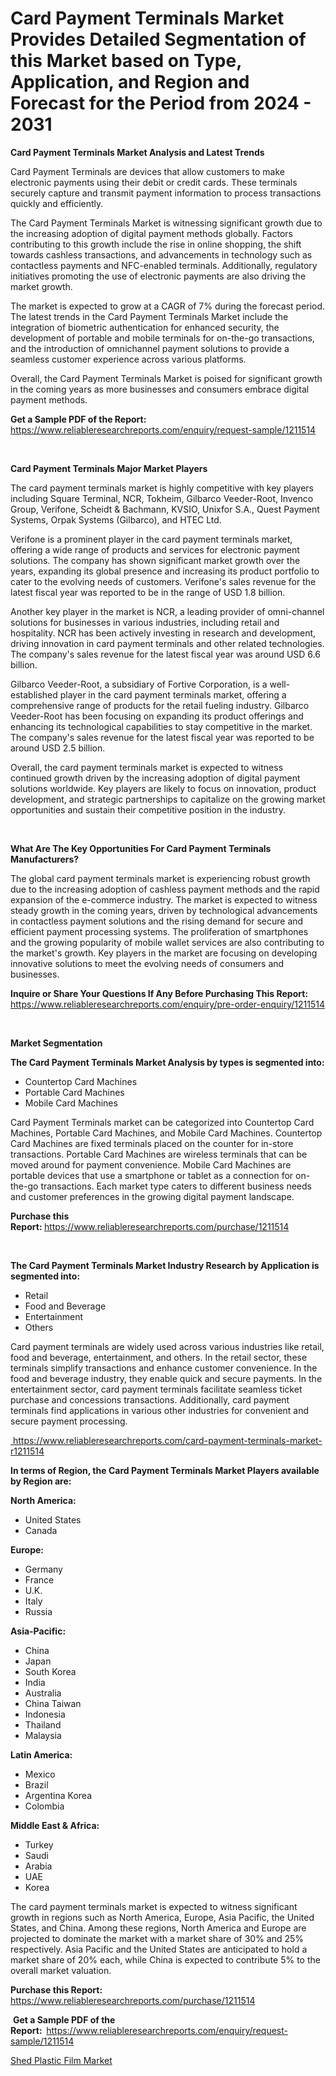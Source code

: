 <p><h1>Card Payment Terminals Market Provides Detailed Segmentation of this Market based on Type, Application, and Region and Forecast for the Period from 2024 - 2031</h1></p><p><strong>Card Payment Terminals Market Analysis and Latest Trends</strong></p>
<p><p>Card Payment Terminals are devices that allow customers to make electronic payments using their debit or credit cards. These terminals securely capture and transmit payment information to process transactions quickly and efficiently.</p><p>The Card Payment Terminals Market is witnessing significant growth due to the increasing adoption of digital payment methods globally. Factors contributing to this growth include the rise in online shopping, the shift towards cashless transactions, and advancements in technology such as contactless payments and NFC-enabled terminals. Additionally, regulatory initiatives promoting the use of electronic payments are also driving the market growth.</p><p>The market is expected to grow at a CAGR of 7% during the forecast period. The latest trends in the Card Payment Terminals Market include the integration of biometric authentication for enhanced security, the development of portable and mobile terminals for on-the-go transactions, and the introduction of omnichannel payment solutions to provide a seamless customer experience across various platforms.</p><p>Overall, the Card Payment Terminals Market is poised for significant growth in the coming years as more businesses and consumers embrace digital payment methods.</p></p>
<p><strong>Get a Sample PDF of the Report:&nbsp;</strong> <a href="https://www.reliableresearchreports.com/enquiry/request-sample/1211514">https://www.reliableresearchreports.com/enquiry/request-sample/1211514</a></p>
<p>&nbsp;</p>
<p><strong>Card Payment Terminals Major Market Players</strong></p>
<p><p>The card payment terminals market is highly competitive with key players including Square Terminal, NCR, Tokheim, Gilbarco Veeder-Root, Invenco Group, Verifone, Scheidt & Bachmann, KVSIO, Unixfor S.A., Quest Payment Systems, Orpak Systems (Gilbarco), and HTEC Ltd. </p><p>Verifone is a prominent player in the card payment terminals market, offering a wide range of products and services for electronic payment solutions. The company has shown significant market growth over the years, expanding its global presence and increasing its product portfolio to cater to the evolving needs of customers. Verifone's sales revenue for the latest fiscal year was reported to be in the range of USD 1.8 billion.</p><p>Another key player in the market is NCR, a leading provider of omni-channel solutions for businesses in various industries, including retail and hospitality. NCR has been actively investing in research and development, driving innovation in card payment terminals and other related technologies. The company's sales revenue for the latest fiscal year was around USD 6.6 billion.</p><p>Gilbarco Veeder-Root, a subsidiary of Fortive Corporation, is a well-established player in the card payment terminals market, offering a comprehensive range of products for the retail fueling industry. Gilbarco Veeder-Root has been focusing on expanding its product offerings and enhancing its technological capabilities to stay competitive in the market. The company's sales revenue for the latest fiscal year was reported to be around USD 2.5 billion.</p><p>Overall, the card payment terminals market is expected to witness continued growth driven by the increasing adoption of digital payment solutions worldwide. Key players are likely to focus on innovation, product development, and strategic partnerships to capitalize on the growing market opportunities and sustain their competitive position in the industry.</p></p>
<p>&nbsp;</p>
<p><strong>What Are The Key Opportunities For Card Payment Terminals Manufacturers?</strong></p>
<p><p>The global card payment terminals market is experiencing robust growth due to the increasing adoption of cashless payment methods and the rapid expansion of the e-commerce industry. The market is expected to witness steady growth in the coming years, driven by technological advancements in contactless payment solutions and the rising demand for secure and efficient payment processing systems. The proliferation of smartphones and the growing popularity of mobile wallet services are also contributing to the market's growth. Key players in the market are focusing on developing innovative solutions to meet the evolving needs of consumers and businesses.</p></p>
<p><strong>Inquire or Share Your Questions If Any Before Purchasing This Report:</strong> <a href="https://www.reliableresearchreports.com/enquiry/pre-order-enquiry/1211514">https://www.reliableresearchreports.com/enquiry/pre-order-enquiry/1211514</a></p>
<p>&nbsp;</p>
<p><strong>Market Segmentation</strong></p>
<p><strong>The Card Payment Terminals Market Analysis by types is segmented into:</strong></p>
<p><ul><li>Countertop Card Machines</li><li>Portable Card Machines</li><li>Mobile Card Machines</li></ul></p>
<p><p>Card Payment Terminals market can be categorized into Countertop Card Machines, Portable Card Machines, and Mobile Card Machines. Countertop Card Machines are fixed terminals placed on the counter for in-store transactions. Portable Card Machines are wireless terminals that can be moved around for payment convenience. Mobile Card Machines are portable devices that use a smartphone or tablet as a connection for on-the-go transactions. Each market type caters to different business needs and customer preferences in the growing digital payment landscape.</p></p>
<p><strong>Purchase this Report:&nbsp;</strong><a href="https://www.reliableresearchreports.com/purchase/1211514">https://www.reliableresearchreports.com/purchase/1211514</a></p>
<p>&nbsp;</p>
<p><strong>The Card Payment Terminals Market Industry Research by Application is segmented into:</strong></p>
<p><ul><li>Retail</li><li>Food and Beverage</li><li>Entertainment</li><li>Others</li></ul></p>
<p><p>Card payment terminals are widely used across various industries like retail, food and beverage, entertainment, and others. In the retail sector, these terminals simplify transactions and enhance customer convenience. In the food and beverage industry, they enable quick and secure payments. In the entertainment sector, card payment terminals facilitate seamless ticket purchase and concessions transactions. Additionally, card payment terminals find applications in various other industries for convenient and secure payment processing.</p></p>
<p><a href="https://www.reliableresearchreports.com/card-payment-terminals-market-r1211514">&nbsp;https://www.reliableresearchreports.com/card-payment-terminals-market-r1211514</a></p>
<p><strong>In terms of Region, the Card Payment Terminals Market Players available by Region are:</strong></p>
<p>
    <p> <strong> North America: </strong>
        <ul>
            <li>United States</li>
            <li>Canada</li>
        </ul>
        </p> 
    <p> <strong> Europe: </strong>
        <ul>
            <li>Germany</li>
            <li>France</li>
            <li>U.K.</li>
            <li>Italy</li>
            <li>Russia</li>
        </ul>
        </p> 
    <p> <strong> Asia-Pacific: </strong>
        <ul>
            <li>China</li>
            <li>Japan</li>
            <li>South Korea</li>
            <li>India</li>
            <li>Australia</li>
            <li>China Taiwan</li>
            <li>Indonesia</li>
            <li>Thailand</li>
            <li>Malaysia</li>
        </ul>
        </p> 
    <p> <strong> Latin America: </strong>
        <ul>
            <li>Mexico</li>
            <li>Brazil</li>
            <li>Argentina Korea</li>
            <li>Colombia</li>
        </ul>
        </p> 
    <p> <strong> Middle East & Africa: </strong>
        <ul>
            <li>Turkey</li>
            <li>Saudi</li>
            <li>Arabia</li>
            <li>UAE</li>
            <li>Korea</li>
        </ul>
    </p>
    </p>
<p><p>The card payment terminals market is expected to witness significant growth in regions such as North America, Europe, Asia Pacific, the United States, and China. Among these regions, North America and Europe are projected to dominate the market with a market share of 30% and 25% respectively. Asia Pacific and the United States are anticipated to hold a market share of 20% each, while China is expected to contribute 5% to the overall market valuation.</p></p>
<p><strong>Purchase this Report: </strong><a href="https://www.reliableresearchreports.com/purchase/1211514">https://www.reliableresearchreports.com/purchase/1211514</a></p>
<p>&nbsp;<strong>Get a Sample PDF of the Report:&nbsp;&nbsp;</strong><a href="https://www.reliableresearchreports.com/enquiry/request-sample/1211514">https://www.reliableresearchreports.com/enquiry/request-sample/1211514</a></p>
<p><strong></strong></p>
<p><p><a href="https://github.com/FassouRP/Market-Research-Report-List-5/blob/main/shed-plastic-film-market.md">Shed Plastic Film Market</a></p></p>